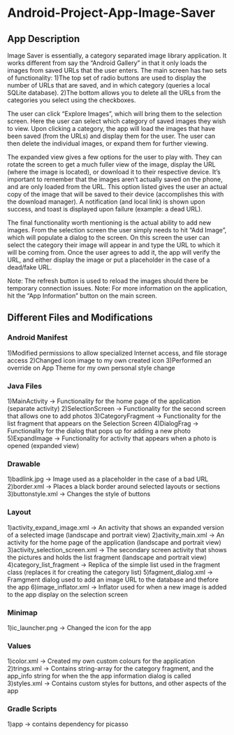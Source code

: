# Android-Project-App-Image-Saver

## App Description
Image Saver is essentially, a category separated image library application. It works different from say the “Android Gallery” in that it only loads the images from saved URLs that the user enters. The main screen has two sets of functionality: 
1)The top set of radio buttons are used to display the number of URLs that are saved, and in which category (queries a local SQLite database).
2)The bottom allows you to delete all the URLs from the categories you select using the checkboxes.

The user can click “Explore Images”, which will bring them to the selection screen. Here the user can select which category of saved images they wish to view. Upon clicking a category, the app will load the images that have been saved (from the URLs) and display them for the user. The user can then delete the individual images, or expand them for further viewing.

The expanded view gives a few options for the user to play with. They can rotate the screen to get a much fuller view of the image, display the URL (where the image is located), or download it to their respective device. It’s important to remember that the images aren’t actually saved on the phone, and are only loaded from the URL. This option listed gives the user an actual copy of the image that will be saved to their device (accomplishes this with the download manager). A notification (and local link) is shown upon success, and toast is displayed upon failure (example: a dead URL).

The final functionality worth mentioning is the actual ability to add new images. From the selection screen the user simply needs to hit “Add Image”, which will populate a dialog to the screen. On this screen the user can select the category their image will appear in and type the URL to which it will be coming from. Once the user agrees to add it, the app will verify the URL, and either display the image or put a placeholder in the case of a dead/fake URL.

Note: The refresh button is used to reload the images should there be temporary connection issues.
Note: For more information on the application, hit the “App Information” button on the main screen.

## Different Files and Modifications

### Android Manifest
1)Modified permissions to allow specialized Internet access, and file storage access
2)Changed icon image to my own created icon
3)Performed an override on App Theme for my own personal style change 

### Java Files
1)MainActivity -> Functionality for the home page of the application (separate activity)
2)SelectionScreen -> Functionality for the second screen that allows one to add photos
3)CategoryFragment -> Functionality for the list fragment that appears on the Selection Screen
4)DialogFrag -> Functionality for the dialog that pops up for adding a new photo
5)ExpandImage -> Functionality for activity that appears when a photo is opened (expanded view)

### Drawable
1)badlink.jpg -> Image used as a placeholder in the case of a bad URL
2)border.xml -> Places a black border around selected layouts or sections
3)buttonstyle.xml -> Changes the style of buttons 

### Layout
1)activity_expand_image.xml -> An activity that shows an expanded version of a selected image (landscape and portrait view)
2)activity_main.xml -> An activity for the home page of the application (landscape and portrait view)
3)activity_selection_screen.xml -> The secondary screen activity that shows the pictures and holds the list fragment (landscape and portrait view)
4)category_list_fragment -> Replica of the simple list used in the fragment class (replaces it for creating the category list)
5)fagment_dialog.xml -> Framgment dialog used to add an image URL to the database and thefore the app
6)image_inflator.xml -> Inflator used for when a new image is added to the app display on the selection screen

### Minimap
1)ic_launcher.png -> Changed the icon for the app

### Values
1)color.xml -> Created my own custom colours for the application
2)trings.xml -> Contains string-array for the category fragment, and the app_info string for when the the app information dialog is called
3)styles.xml -> Contains custom styles for buttons, and other aspects of the app

### Gradle Scripts
1)app -> contains dependency for picasso
